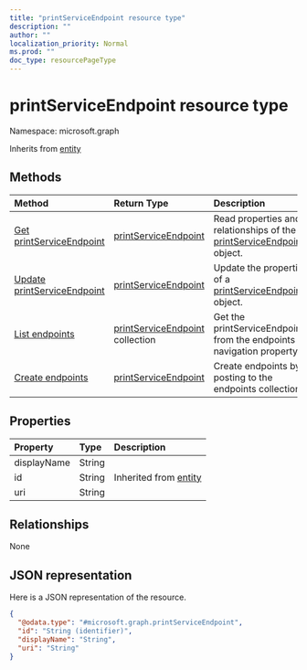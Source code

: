 ```yaml
---
title: "printServiceEndpoint resource type"
description: ""
author: ""
localization_priority: Normal
ms.prod: ""
doc_type: resourcePageType
---
```


# printServiceEndpoint resource type


Namespace: microsoft.graph




Inherits from [entity](../resources/entity.md)

## Methods
|Method|Return Type|Description|
|:---|:---|:---|
|[Get printServiceEndpoint](../api/printserviceendpoint-get.md)|[printServiceEndpoint](../resources/printserviceendpoint.md)|Read properties and relationships of the [printServiceEndpoint](../resources/printserviceendpoint.md) object.|
|[Update printServiceEndpoint](../api/printserviceendpoint-update.md)|[printServiceEndpoint](../resources/printserviceendpoint.md)|Update the properties of a [printServiceEndpoint](../resources/printserviceendpoint.md) object.|
|[List endpoints](../api/printservice-list-endpoints.md)|[printServiceEndpoint](../resources/printserviceendpoint.md) collection|Get the printServiceEndpoints from the endpoints navigation property.|
|[Create endpoints](../api/printservice-post-endpoints.md)|[printServiceEndpoint](../resources/printserviceendpoint.md)|Create endpoints by posting to the endpoints collection.|

## Properties
|Property|Type|Description|
|:---|:---|:---|
|displayName|String||
|id|String| Inherited from [entity](../resources/entity.md)|
|uri|String||

## Relationships
None

## JSON representation
Here is a JSON representation of the resource.
<!-- {
  "blockType": "resource",
  "keyProperty": "id",
  "@odata.type": "microsoft.graph.printServiceEndpoint",
  "baseType": "microsoft.graph.entity",
  "openType": false
}
-->
``` json
{
  "@odata.type": "#microsoft.graph.printServiceEndpoint",
  "id": "String (identifier)",
  "displayName": "String",
  "uri": "String"
}
```


